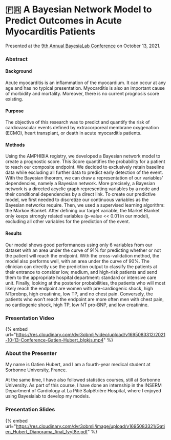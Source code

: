 # 🇫🇷 A Bayesian Network Model to Predict Outcomes in Acute Myocarditis Patients

Presented at the [9th Annual BayesiaLab Conference](./) on October 13, 2021.

### Abstract&#x20;

#### Background&#x20;

Acute myocarditis is an inflammation of the myocardium. It can occur at any age and has no typical presentation. Myocarditis is also an important cause of morbidity and mortality. Moreover, there is no current prognosis score existing.

#### Purpose&#x20;

The objective of this research was to predict and quantify the risk of cardiovascular events defined by extracorporeal membrane oxygenation (ECMO), heart transplant, or death in acute myocarditis patients.

#### Methods&#x20;

Using the AMPHIBIA registry, we developed a Bayesian network model to create a prognostic score. This Score quantifies the probability for a patient to reach our composite endpoint. We decided to exclusively retain baseline data while excluding all further data to predict early detection of the event. With the Bayesian theorem, we can draw a representation of our variables' dependencies, namely a Bayesian network. More precisely, a Bayesian network is a directed acyclic graph representing variables by a node and their conditional dependencies by a direct link. To create our predictive model, we first needed to discretize our continuous variables as the Bayesian networks require. Then, we used a supervised learning algorithm: the Markov Blanket. After defining our target variable, the Market Blanket only keeps strongly related variables (p-value << 0.01 in our model), excluding all other variables for the prediction of the event.

#### Results&#x20;

Our model shows good performances using only 6 variables from our dataset with an area under the curve of 91% for predicting whether or not the patient will reach the endpoint. With the cross-validation method, the model also performs well, with an area under the curve of 90%. The clinician can directly use the prediction output to classify the patients at their entrance to consider low, medium, and high-risk patients and send them to the appropriate hospital department: standard or intensive care unit. Finally, looking at the posterior probabilities, the patients who will most likely reach the endpoint are women with pre-cardiogenic shock, high NTprobnp, high creatinine, low TP, and no chest pain. Conversely, the patients who won’t reach the endpoint are more often men with chest pain, no cardiogenic shock, high TP, low NT pro-BNP, and low creatinine.

### Presentation Video

{% embed url="https://res.cloudinary.com/dvr3obmlj/video/upload/v1695083312/2021-10-13-Conference-Gatien-Hubert_blgkjs.mp4" %}

### About the Presenter

My name is Gatien Hubert, and I am a fourth-year medical student at Sorbonne University, France.

At the same time, I have also followed statistics courses, still at Sorbonne University. As part of this course, I have done an internship in the INSERM Department of Cardiology at La Pitié Salpêtrière Hospital, where I enjoyed using Bayesialab to develop my models.

### Presentation Slides

{% embed url="https://res.cloudinary.com/dvr3obmlj/image/upload/v1695083321/Gatien_Hubert_Diaporama_final_fyyt8e.pdf" %}
